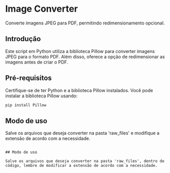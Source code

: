 # Image Converter

Converte imagens JPEG para PDF, permitindo redimensionamento opcional.

## Introdução

Este script em Python utiliza a biblioteca Pillow para converter imagens JPEG para o formato PDF. Além disso, oferece a opção de redimensionar as imagens antes de criar o PDF.

## Pré-requisitos

Certifique-se de ter Python e a biblioteca Pillow instalados. Você pode instalar a biblioteca Pillow usando:

```bash
pip install Pillow
```


## Modo de uso

Salve os arquivos que deseja converter na pasta 'raw_files' e modifique a extensão de acordo com a necessidade.
```

## Modo de uso 

Salve os arquivos que deseja converter na pasta 'raw_files', dentro do código, lembre de modificar a extensão de acordo com a necessidade.
